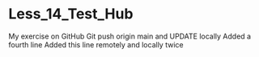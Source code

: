 # Less_14_Test_Hub
My exercise on GitHub 
Git push origin main and UPDATE locally
Added a fourth line
Added this line remotely and locally twice


